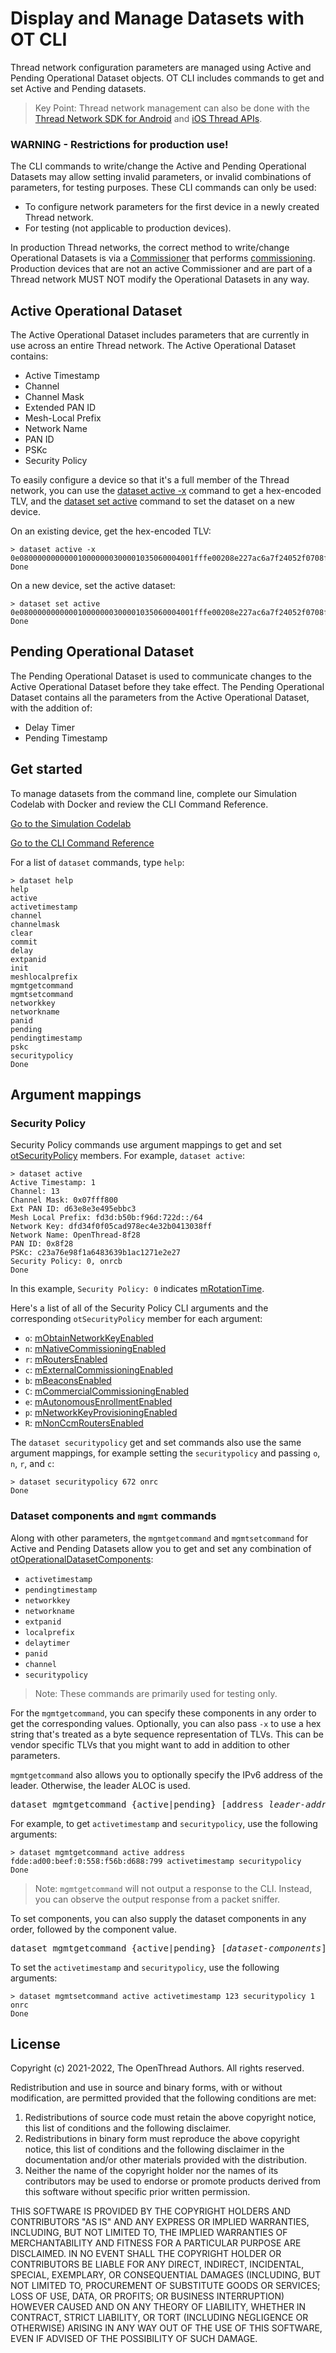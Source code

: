 # Display and Manage Datasets with OT CLI

Thread network configuration parameters are managed using Active and Pending
Operational Dataset objects. OT CLI includes commands to get and set Active
and Pending datasets.

> Key Point: Thread network management can also be done with the [Thread Network SDK for Android](https://developers.home.google.com/thread) and [iOS Thread APIs](https://developer.apple.com/documentation/threadnetwork/).

### WARNING - Restrictions for production use!

The CLI commands to write/change the Active and Pending Operational Datasets may allow setting invalid parameters, or 
invalid combinations of parameters, for testing purposes. These CLI commands can only be used:

- To configure network parameters for the first device in a newly created Thread network.
- For testing (not applicable to production devices).

In production Thread networks, the correct method to write/change Operational Datasets is via a [Commissioner](/src/cli/README_COMMISSIONER.md) 
that performs [commissioning](src/cli/README_COMMISSIONING.md). Production devices that are not an active Commissioner and are part 
of a Thread network MUST NOT modify the Operational Datasets in any way.

## Active Operational Dataset

The Active Operational Dataset includes parameters that are currently in use
across an entire Thread network. The Active Operational Dataset contains:

*   Active Timestamp
*   Channel
*   Channel Mask
*   Extended PAN ID
*   Mesh-Local Prefix
*   Network Name
*   PAN ID
*   PSKc
*   Security Policy

To easily configure a device so that it's a full member of the Thread network, you
can use the [dataset active -x](/reference/cli/commands#dataset_active) command to
get a hex-encoded TLV, and the
[dataset set active](/reference/cli/commands#dataset_set_activepending) command to
set the dataset on a new device.

On an existing device, get the hex-encoded TLV:

```
> dataset active -x
0e080000000000010000000300001035060004001fffe00208e227ac6a7f24052f0708fdb753eb517cb4d3051062b2442a928d9ea3b947a1618fc4085a030f4f70656e5468726561642d393837330102987304105330d857354330133c05e1fd7ae81a910c0402a0f7f8
Done
```

On a new device, set the active dataset:

```
> dataset set active 0e080000000000010000000300001035060004001fffe00208e227ac6a7f24052f0708fdb753eb517cb4d3051062b2442a928d9ea3b947a1618fc4085a030f4f70656e5468726561642d393837330102987304105330d857354330133c05e1fd7ae81a910c0402a0f7f8
Done
```

## Pending Operational Dataset

The Pending Operational Dataset is used to communicate changes to the Active
Operational Dataset before they take effect. The Pending Operational Dataset
contains all the parameters from the Active Operational Dataset, with the
addition of:

- Delay Timer
- Pending Timestamp

## Get started

To manage datasets from the command line, complete our Simulation Codelab with
Docker and review the CLI Command Reference.

<a class="button button-primary" style="width:285px"
   href="/codelabs/openthread-simulation">Go to the Simulation Codelab</a>

<a class="button button-primary" style="width:285px"
   href="/reference/cli/commands">Go to the CLI Command Reference</a>

For a list of `dataset` commands, type `help`:

```
> dataset help
help
active
activetimestamp
channel
channelmask
clear
commit
delay
extpanid
init
meshlocalprefix
mgmtgetcommand
mgmtsetcommand
networkkey
networkname
panid
pending
pendingtimestamp
pskc
securitypolicy
Done
```

## Argument mappings

### Security Policy

Security Policy commands use argument mappings to get and set
[otSecurityPolicy](https://openthread.io/reference/struct/ot-security-policy)
members. For example, `dataset active`:

```
> dataset active
Active Timestamp: 1
Channel: 13
Channel Mask: 0x07fff800
Ext PAN ID: d63e8e3e495ebbc3
Mesh Local Prefix: fd3d:b50b:f96d:722d::/64
Network Key: dfd34f0f05cad978ec4e32b0413038ff
Network Name: OpenThread-8f28
PAN ID: 0x8f28
PSKc: c23a76e98f1a6483639b1ac1271e2e27
Security Policy: 0, onrcb
Done
```

In this example, `Security Policy: 0` indicates [mRotationTime](https://openthread.io/reference/struct/ot-security-policy#mrotationtime).

Here's a list of all of the Security Policy CLI arguments and
the corresponding `otSecurityPolicy` member for each argument:

*   `o`: [mObtainNetworkKeyEnabled](https://openthread.io/reference/struct/ot-security-policy#mobtainnetworkkeyenabled)
*   `n`: [mNativeCommissioningEnabled](https://openthread.io/reference/struct/ot-security-policy#mnativecommissioningenabled)
*   `r`: [mRoutersEnabled](https://openthread.io/reference/struct/ot-security-policy#mroutersenabled)
*   `c`: [mExternalCommissioningEnabled](https://openthread.io/reference/struct/ot-security-policy#mexternalcommissioningenabled)
*   `b`: [mBeaconsEnabled](https://openthread.io/reference/struct/ot-security-policy#mbeaconsenabled)
*   `C`: [mCommercialCommissioningEnabled](https://openthread.io/reference/struct/ot-security-policy#mcommercialcommissioningenabled)
*   `e`: [mAutonomousEnrollmentEnabled](https://openthread.io/reference/struct/ot-security-policy#mautonomousenrollmentenabled)
*   `p`: [mNetworkKeyProvisioningEnabled](https://openthread.io/reference/struct/ot-security-policy#mnetworkkeyprovisioningenabled)
*   `R`: [mNonCcmRoutersEnabled](https://openthread.io/reference/struct/ot-security-policy#mnonccmroutersenabled)

The `dataset securitypolicy` get and set commands also use the same argument
mappings, for example setting the `securitypolicy` and passing `o`, `n`, `r`,
and `c`:

```
> dataset securitypolicy 672 onrc
Done
```

### Dataset components and `mgmt` commands

Along with other parameters, the `mgmtgetcommand` and `mgmtsetcommand`
for Active and Pending Datasets allow you to get and set any combination
of [otOperationalDatasetComponents](https://openthread.io/reference/struct/ot-operational-dataset-components):

*   `activetimestamp`
*   `pendingtimestamp`
*   `networkkey`
*   `networkname`
*   `extpanid`
*   `localprefix`
*   `delaytimer`
*   `panid`
*   `channel`
*   `securitypolicy`

> Note: These commands are primarily used for testing only.

For the `mgmtgetcommand`, you can specify these components in any order to get
the corresponding values. Optionally, you can also pass `-x` to use a hex
string that's treated as a byte sequence representation of TLVs. This can be vendor
specific TLVs that you might want to add in addition to other parameters.

`mgmtgetcommand` also allows you to optionally specify the IPv6 address of
the leader. Otherwise, the leader ALOC is used.

<pre>dataset mgmtgetcommand {active|pending} [address <var>leader-address</var>] [<var>dataset-components</var>] [-x <var>tlv-list</var>]</pre>

For example, to get `activetimestamp` and `securitypolicy`, use the following
arguments:

```
> dataset mgmtgetcommand active address fdde:ad00:beef:0:558:f56b:d688:799 activetimestamp securitypolicy
Done
```

> Note: `mgmtgetcommand` will not output a response to the CLI. Instead, you can
observe the output response from a packet sniffer.

To set components, you can also supply the dataset components in any order,
followed by the component value.

<pre>dataset mgmtgetcommand {active|pending} [<var>dataset-components</var>] [-x <var>tlv-list</var>]</pre>

To set the `activetimestamp` and `securitypolicy`, use the following
arguments:

```
> dataset mgmtsetcommand active activetimestamp 123 securitypolicy 1 onrc
Done
```

## License

Copyright (c) 2021-2022, The OpenThread Authors.
All rights reserved.

Redistribution and use in source and binary forms, with or without
modification, are permitted provided that the following conditions are met:
1. Redistributions of source code must retain the above copyright
   notice, this list of conditions and the following disclaimer.
2. Redistributions in binary form must reproduce the above copyright
   notice, this list of conditions and the following disclaimer in the
   documentation and/or other materials provided with the distribution.
3. Neither the name of the copyright holder nor the
   names of its contributors may be used to endorse or promote products
   derived from this software without specific prior written permission.

THIS SOFTWARE IS PROVIDED BY THE COPYRIGHT HOLDERS AND CONTRIBUTORS "AS IS"
AND ANY EXPRESS OR IMPLIED WARRANTIES, INCLUDING, BUT NOT LIMITED TO, THE
IMPLIED WARRANTIES OF MERCHANTABILITY AND FITNESS FOR A PARTICULAR PURPOSE
ARE DISCLAIMED. IN NO EVENT SHALL THE COPYRIGHT HOLDER OR CONTRIBUTORS BE
LIABLE FOR ANY DIRECT, INDIRECT, INCIDENTAL, SPECIAL, EXEMPLARY, OR
CONSEQUENTIAL DAMAGES (INCLUDING, BUT NOT LIMITED TO, PROCUREMENT OF
SUBSTITUTE GOODS OR SERVICES; LOSS OF USE, DATA, OR PROFITS; OR BUSINESS
INTERRUPTION) HOWEVER CAUSED AND ON ANY THEORY OF LIABILITY, WHETHER IN
CONTRACT, STRICT LIABILITY, OR TORT (INCLUDING NEGLIGENCE OR OTHERWISE)
ARISING IN ANY WAY OUT OF THE USE OF THIS SOFTWARE, EVEN IF ADVISED OF THE
POSSIBILITY OF SUCH DAMAGE.

